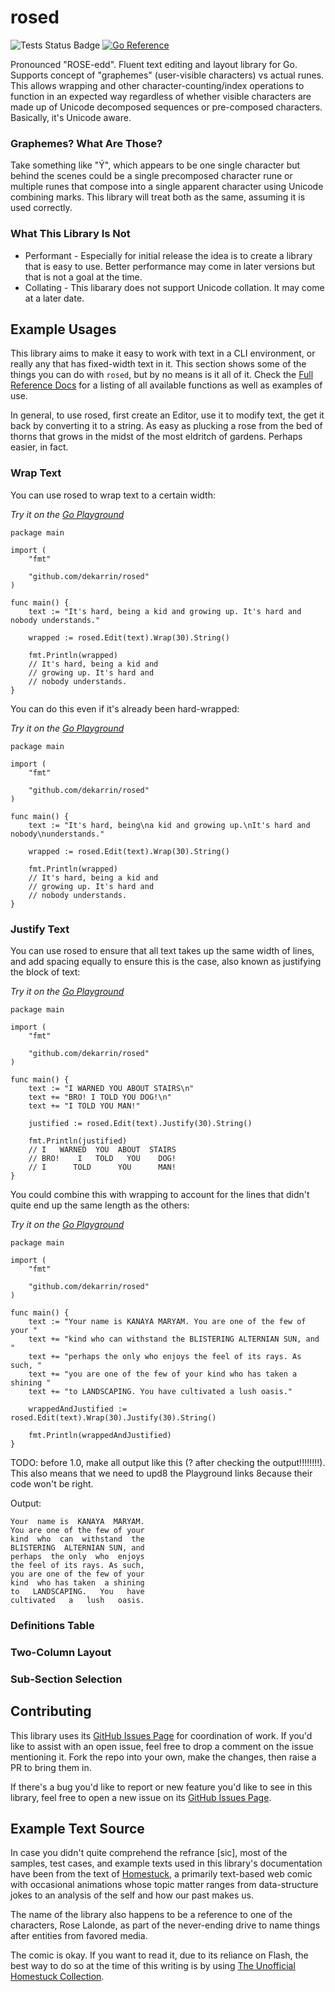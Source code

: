rosed
=====

![Tests Status Badge](https://github.com/dekarrin/rosed/actions/workflows/tests.yml/badge.svg?branch=main&event=push)
[![Go Reference](https://pkg.go.dev/badge/github.com/dekarrin/rosed.svg)](https://pkg.go.dev/github.com/dekarrin/rosed)

Pronounced "ROSE-edd". Fluent text editing and layout library for Go. Supports
concept of "graphemes" (user-visible characters) vs actual runes. This allows
wrapping and other character-counting/index operations to function in an
expected way regardless of whether visible characters are made up of Unicode
decomposed sequences or pre-composed characters. Basically, it's Unicode aware.

### Graphemes? What Are Those?

Take something like "Ý", which appears to be one single character but behind the
scenes could be a single precomposed character rune or multiple runes that
compose into a single apparent character using Unicode combining marks. This
library will treat both as the same, assuming it is used correctly.

### What This Library Is Not

* Performant - Especially for initial release the idea is to create a library
that is easy to use. Better performance may come in later versions but that is
not a goal at the time.
* Collating - This libarary does not support Unicode collation. It may come at
a later date.

## Example Usages

This library aims to make it easy to work with text in a CLI environment, or
really any that has fixed-width text in it. This section shows some of the
things you can do with `rosed`, but by no means is it all of it. Check the
[Full Reference Docs](https://pkg.go.dev/github.com/dekarrin/rosed) for a
listing of all available functions as well as examples of use.

In general, to use rosed, first create an Editor, use it to modify text, the
get it back by converting it to a string. As easy as plucking a rose from the
bed of thorns that grows in the midst of the most eldritch of gardens. Perhaps
easier, in fact.

### Wrap Text

You can use rosed to wrap text to a certain width:

*Try it on the [Go Playground](https://go.dev/play/p/XdoblhFv3XX)*

```golang
package main

import (
	"fmt"
	
	"github.com/dekarrin/rosed"
)

func main() {
	text := "It's hard, being a kid and growing up. It's hard and nobody understands."
	
	wrapped := rosed.Edit(text).Wrap(30).String()
	
	fmt.Println(wrapped)
	// It's hard, being a kid and
	// growing up. It's hard and
	// nobody understands.
}
```

You can do this even if it's already been hard-wrapped:

*Try it on the [Go Playground](https://go.dev/play/p/6O7jjoft1Qr)*

```golang
package main

import (
	"fmt"
	
	"github.com/dekarrin/rosed"
)

func main() {
	text := "It's hard, being\na kid and growing up.\nIt's hard and nobody\nunderstands."
	
	wrapped := rosed.Edit(text).Wrap(30).String()
	
	fmt.Println(wrapped)
	// It's hard, being a kid and
	// growing up. It's hard and
	// nobody understands.
}
```

### Justify Text

You can use rosed to ensure that all text takes up the same width of lines, and
add spacing equally to ensure this is the case, also known as justifying the
block of text:

*Try it on the [Go Playground](https://go.dev/play/p/3bNywhvrFch)*

```golang
package main

import (
	"fmt"
	
	"github.com/dekarrin/rosed"
)

func main() {
	text := "I WARNED YOU ABOUT STAIRS\n"
	text += "BRO! I TOLD YOU DOG!\n"
	text += "I TOLD YOU MAN!"
	
	justified := rosed.Edit(text).Justify(30).String()
	
	fmt.Println(justified)
	// I   WARNED  YOU  ABOUT  STAIRS
	// BRO!    I   TOLD   YOU    DOG!
	// I      TOLD      YOU      MAN!
}
```

You could combine this with wrapping to account for the lines that didn't quite
end up the same length as the others:

*Try it on the [Go Playground](https://go.dev/play/p/P6KievkJ_cQ)*

```golang
package main

import (
	"fmt"
	
	"github.com/dekarrin/rosed"
)

func main() {
	text := "Your name is KANAYA MARYAM. You are one of the few of your "
	text += "kind who can withstand the BLISTERING ALTERNIAN SUN, and "
	text += "perhaps the only who enjoys the feel of its rays. As such, "
	text += "you are one of the few of your kind who has taken a shining "
	text += "to LANDSCAPING. You have cultivated a lush oasis."
	
	wrappedAndJustified := rosed.Edit(text).Wrap(30).Justify(30).String()
	
	fmt.Println(wrappedAndJustified)
}
```

TODO: before 1.0, make all output like this (? after checking the output!!!!!!!!).
This also means that we need to upd8 the Playground links 8ecause their code
won't be right.

Output:
```
Your  name is  KANAYA  MARYAM.
You are one of the few of your
kind  who  can  withstand  the
BLISTERING  ALTERNIAN SUN, and
perhaps  the only  who  enjoys
the feel of its rays. As such,
you are one of the few of your
kind  who has taken  a shining
to   LANDSCAPING.   You   have
cultivated   a   lush   oasis.
```

### Definitions Table

### Two-Column Layout

### Sub-Section Selection

## Contributing
This library uses its [GitHub Issues Page](https://github.com/dekarrin/rosed/issues)
for coordination of work. If you'd like to assist with an open issue, feel free
to drop a comment on the issue mentioning it. Fork the repo into your own, make
the changes, then raise a PR to bring them in.

If there's a bug you'd like to report or new feature you'd like to see in this
library, feel free to open a new issue on its [GitHub Issues Page](https://github.com/dekarrin/rosed/issues).

## Example Text Source
In case you didn't quite comprehend the refrance [sic], most of the samples,
test cases, and example texts used in this library's documentation have been
from the text of [Homestuck](https://www.homestuck.com/story/1), a primarily
text-based web comic with occasional animations whose topic matter ranges from
data-structure jokes to an analysis of the self and how our past makes us.

The name of the library also happens to be a reference to one of the characters,
Rose Lalonde, as part of the never-ending drive to name things after entities
from favored media.

The comic is okay. If you want to read it, due to its reliance on Flash, the
best way to do so at the time of this writing is by using [The Unofficial
Homestuck Collection](https://bambosh.dev/unofficial-homestuck-collection/).